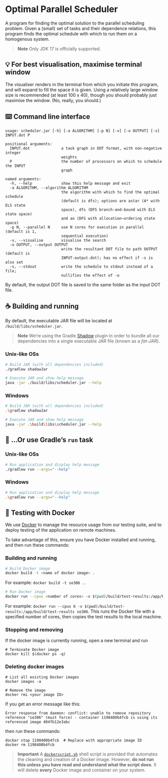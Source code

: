 # Optimal Parallel Scheduler

A program for finding the optimal solution to the parallel scheduling problem. Given a (small) set of tasks and their dependence relations, this program finds the optimal schedule with which to run them on a homogenous system.


> **Note**
> Only JDK 17 is officially supported.

## 💡 For best visualisation, maximise terminal window

The visualiser renders in the terminal from which you initiate this program, and will expand to fill the space it is given. Using a relatively large window size is recommended (at least 100 x 40), though you should probably just maximise the window. (No, really, you should.)

## ⌨️ Command line interface

```
usage: scheduler.jar [-h] [-a ALGORITHM] [-p N] [-v] [-o OUTPUT] [-s] INPUT.dot P
```

```
positional arguments:
  INPUT.dot              a task graph in DOT format, with non-negative integer
                         weights
  P                      the number of processors on which to schedule the INPUT
                         graph

named arguments:
  -h, --help             show this help message and exit
  -a ALGORITHM, --algorithm ALGORITHM
                         the algorithm with which to find the optimal schedule
                         (default is dfs); options are astar (A* with ELS state
                         space), dfs (DFS branch-and-bound with ELS state space)
                         and ao (DFS with allocation–ordering state space)
  -p N, --parallel N     use N cores for execution in parallel (default is 1,
                         sequential execution)
  -v, --visualise        visualise the search
  -o OUTPUT, --output OUTPUT
                         write the resultant DOT file to path OUTPUT (default is
                         INPUT-output.dot); has no effect if -s is also set
  -s, --stdout           write the schedule to stdout instead of a file;
                         nullifies the effect of -o
```

By default, the output DOT file is saved to the same folder as the input DOT file.

## ☕ Building and running

By default, the executable JAR file will be located at `/build/libs/scheduler.jar`.

> **Note**
> We’re using the Gradle [Shadow](https://imperceptiblethoughts.com/shadow) plugin in order to bundle all our dependencies into a single executable JAR file (known as a *fat-JAR*).

### Unix-like OSs

```sh
# Build JAR (with all dependencies included)
./gradlew shadowJar

# Execute JAR and show help message
java -jar ./build/libs/scheduler.jar --help
```

### Windows

```sh
# Build JAR (with all dependencies included)
.\gradlew shadowJar

# Execute JAR and show help message
java -jar .\build\libs\scheduler.jar --help
```

## 🐘 …Or use Gradle’s `run` task

### Unix-like OSs

```sh
# Run application and display help message
./gradlew run --args="--help"
```

### Windows

```sh
# Run application and display help message
.\gradlew run --args="--help"
```

## 🐳 Testing with Docker

We use [Docker](https://www.docker.com) to manage the resource usage from our testing suite, and to deploy testing of the application on remote machines.

To take advantage of this, ensure you have Docker installed and running, and then run these commands:

### Building and running

```sh
# Build Docker image
docker build -t <name of docker image> .
```

For example: `docker build -t se306 .`.

```sh
# Run Docker image
docker run --cpus <number of cores> -v $(pwd)/build/test-results:/app/build/test-results <name of Docker image>
```

For example: `docker run --cpus 6 -v $(pwd)/build/test-results:/app/build/test-results se306`. This runs the Docker file with a specified number of cores, then copies the test results to the local machine.

### Stopping and removing

If the docker image is currently running, open a new terminal and run

```
# Terminate Docker image
docker kill $(docker ps -q)
```

### Deleting docker images

```
# List all existing Docker images
docker images -a

# Remove the image
docker rmi <your image ID>
```

If you get an error message like this:

```
Error response from daemon: conflict: unable to remove repository reference "se306" (must force) - container 1198400b4fcb is using its referenced image 404fb12e3abc
```

then run these commands:

```
docker stop 1198400b4fcb  # Replace with appropriate image ID
docker rm 1198400b4fcb
```


> **Important**
> A [`dockerscript.sh`](/dockerscript.sh) shell script is provided that automates the cleaning and creation of a Docker image. However, **do not run this unless you have read and understand what the script does**. It will delete **every** Docker image and container on your system.